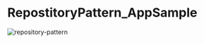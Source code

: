 # RepostitoryPattern_AppSample

![repository-pattern ](https://user-images.githubusercontent.com/36125167/219576907-405fe722-02cd-43a9-af52-50896892e344.png)
